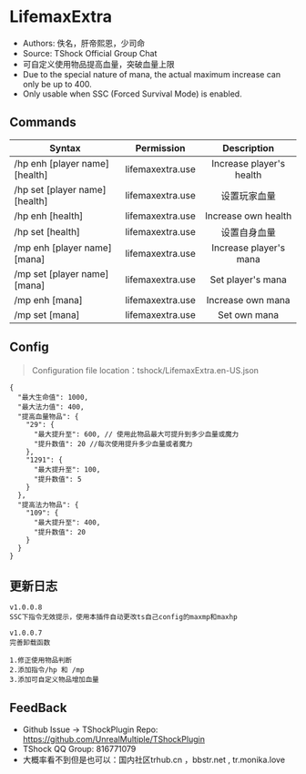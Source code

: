 # LifemaxExtra

- Authors: 佚名，肝帝熙恩，少司命
- Source: TShock Official Group Chat
- 可自定义使用物品提高血量，突破血量上限
- Due to the special nature of mana, the actual maximum increase can only be up to 400.
- Only usable when SSC (Forced Survival Mode) is enabled.

## Commands

| Syntax                                                                                                                                 |            Permission            |        Description       |
| -------------------------------------------------------------------------------------------------------------------------------------- | :------------------------------: | :----------------------: |
| /hp enh [player name] [health] | lifemaxextra.use | Increase player's health |
| /hp set [player name] [health] | lifemaxextra.use |          设置玩家血量          |
| /hp enh [health]                                                                   | lifemaxextra.use |    Increase own health   |
| /hp set [health]                                                                   | lifemaxextra.use |          设置自身血量          |
| /mp enh [player name] [mana]   | lifemaxextra.use |  Increase player's mana  |
| /mp set [player name] [mana]   | lifemaxextra.use |     Set player's mana    |
| /mp enh [mana]                                                                     | lifemaxextra.use |     Increase own mana    |
| /mp set [mana]                                                                     | lifemaxextra.use |       Set own mana       |

## Config

> Configuration file location：tshock/LifemaxExtra.en-US.json

```json5
{
  "最大生命值": 1000,
  "最大法力值": 400,
  "提高血量物品": {
    "29": {
      "最大提升至": 600, // 使用此物品最大可提升到多少血量或魔力
      "提升数值": 20 //每次使用提升多少血量或者魔力
    },
    "1291": {
      "最大提升至": 100,
      "提升数值": 5
    }
  },
  "提高法力物品": {
    "109": {
      "最大提升至": 400,
      "提升数值": 20
    }
  }
}
```

## 更新日志

```
v1.0.0.8
SSC下指令无效提示，使用本插件自动更改ts自己config的maxmp和maxhp

v1.0.0.7
完善卸载函数

1.修正使用物品判断
2.添加指令/hp 和 /mp
3.添加可自定义物品增加血量
```

## FeedBack

- Github Issue -> TShockPlugin Repo: https://github.com/UnrealMultiple/TShockPlugin
- TShock QQ Group: 816771079
- 大概率看不到但是也可以：国内社区trhub.cn ，bbstr.net , tr.monika.love
